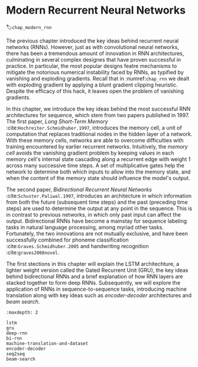 # Modern Recurrent Neural Networks
:label:`chap_modern_rnn`

The previous chapter introduced the key ideas 
behind recurrent neural networks (RNNs). 
However, just as with convolutional neural networks,
there has been a tremendous amount of innovation
in RNN architectures, culminating in several complex
designes that have proven successful in practice. 
In particular, the most popular designs 
featre mechanisms to mitigate the notorious
numerical instability faced by RNNs,
as typified by vanishing and exploding gradients.
Recall that in :numref:`chap_rnn` we dealt 
with exploding gradient by applying a blunt
gradient clipping heuristic. 
Despite the efficacy of this hack,
it leaves open the problem of vanishing gradients. 

In this chapter, we introduce the key ideas behind 
the most successful RNN architectures for sequence,
which stem from two papers published in 1997.
The first paper, *Long Short-Term Memory* :cite:`Hochreiter.Schmidhuber.1997`,
introduces the memory cell, a unit of computation that replaces 
traditional nodes in the hidden layer of a network.
With these memory cells, networks are able 
to overcome difficulties with training 
encountered by earlier recurrent networks.
Intuitively, the *memory cell* avoids 
the vanishing gradient problem
by keeping values in each memory cell's internal state
cascading along a recurrent edge with weight 1 
across many successive time steps. 
A set of multiplicative gates help the network
to determine both which inputs to allow 
into the memory state, 
and when the content of the memory state 
should influence the model's output. 

The second paper, *Bidirectional Recurrent Neural Networks* :cite:`Schuster.Paliwal.1997`,
introduces an architecture in which information 
from both the future (subsequent time steps) 
and the past (preceding time steps)
are used to determine the output 
at any point in the sequence.
This is in contrast to previous networks, 
in which only past input can affect the output.
Bidirectional RNNs have become a mainstay 
for sequence labeling tasks in natural language processing,
among myriad other tasks. 
Fortunately, the two innovations are not mutually exclusive, 
and have been successfully combined for phoneme classification
:cite:`Graves.Schmidhuber.2005` and handwriting recognition :cite:`graves2008novel`.


The first stections in this chapter will explain the LSTM architechture,
a lighter weight version called the Gated Recurrent Unit (GRU),
the key ideas behind bidirectional RNNs 
and a brief explanation of how RNN layers 
are stacked together to form deep RNNs. 
Subsequently, we will explore the application of RNNs
in sequence-to-sequence tasks, 
introducing machine translation
along with key ideas such as *encoder-decoder* architectures and *beam search*.

```toc
:maxdepth: 2

lstm
gru
deep-rnn
bi-rnn
machine-translation-and-dataset
encoder-decoder
seq2seq
beam-search
```

